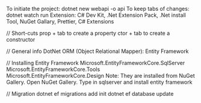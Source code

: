 To initiate the project: dotnet new webapi -o api
To keep tabs of changes: dotnet watch run
Extension: C# Dev Kit, .Net Extension Pack, .Net install Tool, NuGet Gallary, Prettier, C# Extensions

// Short-cuts
prop + tab to create a property
ctor + tab to create a constructor

// General info
DotNet ORM (Object Relational Mapper): Entity Framework

// Installing Entity Framework
Microsoft.EntityFrameworkCore.SqlServer
Microsoft.EntityFrameworkCore.Tools
Microsoft.EntityFrameworkCore.Design
Note: They are installed from NuGet Gallery. Open NuGet Gallery. Type in sqlserver and install entity framework

// Migration
dotnet ef migrations add init
dotnet ef database update
